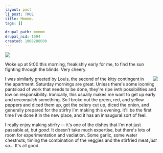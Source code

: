 ```yaml
--- 
layout: post
lj_post: TRUE
title: Mmmmm.
tags: []

drupal_path: mmmmm
drupal_nid: 1694
created: 1068288600
---
```

<img src="/files/lj-photos/window.jpg">

Woke up at 9:00 this morning, freakishly early for me, to find the sun fighting through the blinds. Very cheery.

<img src="/files/lj-photos/louis.jpg" align="right" hspace="5"> I was similarly greeted by Louis, the second of the kitty contingent in the apartment.  Saturday mornings are great. Unless there's some looming pantsload of work that needs to be done, they're ripe iwth possibilities and low on responsibility. Ironically, this usually makes me want to get up early and <i>accomplish</i> something. So I broke out the green, red, and yellow peppers and diced them up, got the celery cut up, diced the onion, and generally prepared for the stirfry I'm making this evening. It'll be the first time I've done it in the new place, and it has an innaugural sort of feel.

I really enjoy making stirfry -- it's one of the dishes that I'm not just passable at, but <i>good.</i> It doesn't take much expertise, but there's lots of room for experimentation and vadiation. Some garlic, some water chestnuts, timing the combination of the veggies and the stirfried meat <i>just so...</i> It's all good.
